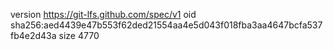 version https://git-lfs.github.com/spec/v1
oid sha256:aed4439e47b553f62ded21554aa4e5d043f018fba3aa4647bcfa537fb4e2d43a
size 4770
